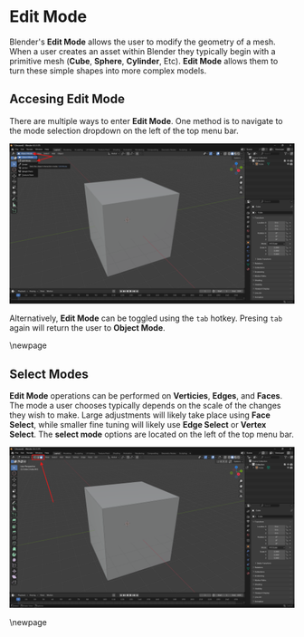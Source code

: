 # Edit Mode

Blender's **Edit Mode** allows the user to modify the geometry of a mesh. When a user creates an asset within Blender they typically begin with a primitive mesh (**Cube**, **Sphere**, **Cylinder**, Etc). **Edit Mode** allows them to turn these simple shapes into more complex models.

## Accesing Edit Mode
There are multiple ways to enter **Edit Mode**. One method is to navigate to the mode selection dropdown on the left of the top menu bar.

![*Mode Selection dropdown located in the top left of the viewport window.*](images/30_mode-dropdown.png)

Alternatively, **Edit Mode** can be toggled using the `tab` hotkey. Presing `tab` again will return the user to **Object Mode**.

\newpage

## Select Modes

**Edit Mode** operations can be performed on **Verticies**, **Edges**, and **Faces**. The mode a user chooses typically depends on the scale of the changes they wish to make. Large adjustments will likely take place using **Face Select**, while smaller fine tuning will likely use **Edge Select** or **Vertex Select**. The **select mode** options are located on the left of the top menu bar.

![*Select mode section of the top menu bar*](images/30_edit-select-mode.png)

\newpage